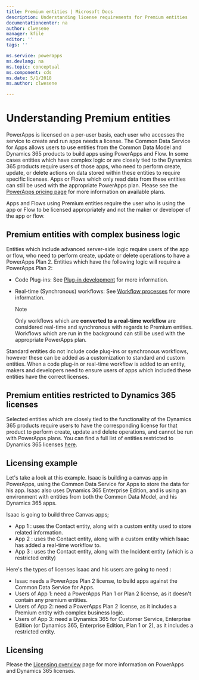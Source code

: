 ```yaml
---
title: Premium entities | Microsoft Docs
description: Understanding license requirements for Premium entities
documentationcenter: na
author: clwesene
manager: kfile
editor: ''
tags: ''

ms.service: powerapps
ms.devlang: na
ms.topic: conceptual
ms.component: cds
ms.date: 5/1/2018
ms.author: clwesene

---
```

# Understanding Premium entities

PowerApps is licensed on a per-user basis, each user who accesses the service to create and run apps needs a license. The Common Data Service for Apps allows users to use entities from the Common Data Model and Dynamics 365 products to build apps using PowerApps and Flow. In some cases entities which have complex logic or are closely tied to the Dynamics 365 products require users of those apps, who need to perform create, update, or delete actions on data stored within these entities to require specific licenses. Apps or Flows which only read data from these entities can still be used with the appropriate PowerApps plan. Please see the [PowerApps pricing page](https://powerapps.microsoft.com/pricing) for more information on available plans.

Apps and Flows using Premium entities require the user who is using the app or Flow to be licensed appropriately and not the maker or developer of the app or flow.

## Premium entities with complex business logic

Entities which include advanced server-side logic require users of the app or flow, who need to perform create, update or delete operations to have a PowerApps Plan 2. Entities which have the following logic will require a PowerApps Plan 2:

- Code Plug-ins: See [Plug-in development](https://msdn.microsoft.com/library/gg328490.aspx) for more information.
- Real-time (Synchronous) workflows: See [Workflow processes](https://docs.microsoft.com/dynamics365/customer-engagement/customize/workflow-processes) for more information.

    > [!NOTE]
    >  Only workflows which are **converted to a real-time workflow** are considered real-time and synchronous with regards to Premium entities. Workflows which are run in the background can still be used with the appropriate PowerApps plan.


Standard entities do not include code plug-ins or synchronous workflows, however these can be added as a customization to standard and custom entities. When a code plug-in or real-time workflow is added to an entity, makers and developers need to ensure users of apps which included these entities have the correct licenses.

## Premium entities restricted to Dynamics 365 licenses

Selected entities which are closely tied to the functionality of the Dynamics 365 products require users to have the corresponding license for that product to perform create, update and delete operations, and cannot be run with PowerApps plans. You can find a full list of entities restricted to Dynamics 365 licenses [here](data-platform-premium-entities.md).

## Licensing example

Let's take a look at this example. Isaac is building a canvas app in PowerApps, using the Common Data Service for Apps to store the data for his app. Isaac also uses Dynamics 365 Enterprise Edition, and is using an environment with entities from both the Common Data Model, and his Dynamics 365 apps.

Isaac is going to build three Canvas apps;

- App 1 : uses the Contact entity, along with a custom entity used to store related information.
- App 2 : uses the Contact entity, along with a custom entity which Isaac has added a real-time workflow to.
- App 3 : uses the Contact entity, along with the Incident entity (which is a restricted entity)

Here's the types of licenses Isaac and his users are going to need :

- Issac needs a PowerApps Plan 2 license, to build apps against the Common Data Service for Apps.
- Users of App 1: need a PowerApps Plan 1 or Plan 2 license, as it doesn't contain any premium entities.
- Users of App 2: need a PowerApps Plan 2 license, as it includes a Premium entity with complex business logic.
- Users of App 3: need a Dynamics 365 for Customer Service, Enterprise Edition (or Dynamics 365, Enterprise Edition, Plan 1 or 2), as it includes a restricted entity. 

## Licensing

Please the [Licensing overview](../../administrator/pricing-billing-skus.md) page for more information on PowerApps and Dynamics 365 licenses.
